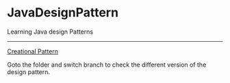 # JavaDesignPattern
Learning Java design Patterns

----

[Creational Pattern](./creational-pattern/)

Goto the folder and switch branch to check the different version of the design pattern.